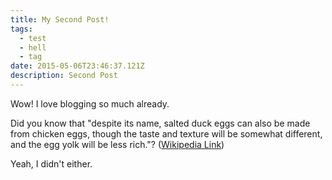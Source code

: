 ```yaml
---
title: My Second Post!
tags:
  - test
  - hell
  - tag
date: 2015-05-06T23:46:37.121Z
description: Second Post
---
```


Wow! I love blogging so much already.

Did you know that "despite its name, salted duck eggs can also be made from
chicken eggs, though the taste and texture will be somewhat different, and the
egg yolk will be less rich."?
([Wikipedia Link](https://en.wikipedia.org/wiki/Salted_duck_egg))

Yeah, I didn't either.
